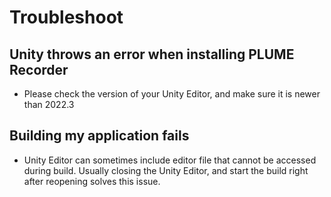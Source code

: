 # Troubleshoot

## Unity throws an error when installing PLUME Recorder
* Please check the version of your Unity Editor, and make sure it is newer than 2022.3

## Building my application fails
* Unity Editor can sometimes include editor file that cannot be accessed during build. Usually closing the Unity Editor, and start the build right after reopening solves this issue.